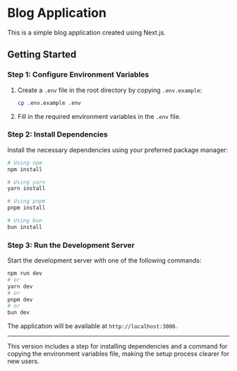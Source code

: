 # Blog Application

This is a simple blog application created using Next.js.

## Getting Started

### Step 1: Configure Environment Variables

1. Create a `.env` file in the root directory by copying `.env.example`:
   ```bash
   cp .env.example .env
   ```
2. Fill in the required environment variables in the `.env` file.

### Step 2: Install Dependencies

Install the necessary dependencies using your preferred package manager:

```bash
# Using npm
npm install

# Using yarn
yarn install

# Using pnpm
pnpm install

# Using bun
bun install
```

### Step 3: Run the Development Server

Start the development server with one of the following commands:

```bash
npm run dev
# or
yarn dev
# or
pnpm dev
# or
bun dev
```

The application will be available at `http://localhost:3000`.

---

This version includes a step for installing dependencies and a command for copying the environment variables file, making the setup process clearer for new users.